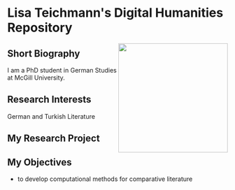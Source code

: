 # Lisa Teichmann's Digital Humanities Repository

<img align="right" src="https://github.com/lisateichmann/digitalhumanities/blob/master/Teichmann.jpg" width="250">

## Short Biography
I am a PhD student in German Studies at McGill University.

## Research Interests
German and Turkish Literature

## My Research Project

## My Objectives
* to develop computational methods for comparative literature
